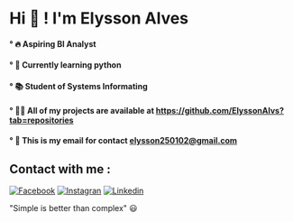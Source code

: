 # Hi 🧠 ! I'm Elysson Alves 
#### ° 🔥 Aspiring BI Analyst
#### ° 🐍 Currently learning python
#### ° 📚 Student of Systems Informating
#### ° 👨‍💻 All of my projects are available at https://github.com/ElyssonAlvs?tab=repositories
#### ° 📧 This is my email for contact elysson250102@gmail.com
## Contact with me : 
[![Facebook](https://img.shields.io/badge/Facebook-1877F2?style=for-the-badge&logo=facebook&logoColor=white)](https://www.facebook.com/elysson.alves.142/)
[![Instagran](https://img.shields.io/badge/Instagram-E4405F?style=for-the-badge&logo=instagram&logoColor=white)](https://www.instagram.com/elysson_alvs/)
[![Linkedin](https://img.shields.io/badge/LinkedIn-0077B5?style=for-the-badge&logo=linkedin&logoColor=white)](https://www.linkedin.com/in/elysson-alves-533a29239/)

"Simple is better than complex"
😃
